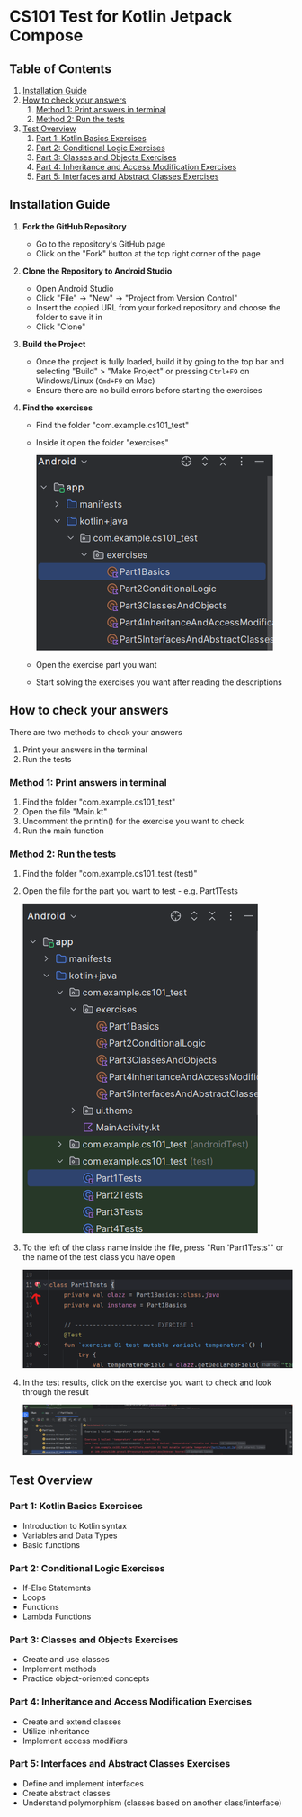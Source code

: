 # CS101 Test for Kotlin Jetpack Compose

## Table of Contents
1. [Installation Guide](#installation-guide)
2. [How to check your answers](#how-to-check-your-answers)
   1. [Method 1: Print answers in terminal](#method-1-print-answers-in-terminal)
   2. [Method 2: Run the tests](#method-2-run-the-tests)
3. [Test Overview](#test-overview)
   1. [Part 1: Kotlin Basics Exercises](#part-1-kotlin-basics-exercises)
   2. [Part 2: Conditional Logic Exercises](#part-2-conditional-logic-exercises)
   3. [Part 3: Classes and Objects Exercises](#part-3-classes-and-objects-exercises)
   4. [Part 4: Inheritance and Access Modification Exercises](#part-4-inheritance-and-access-modification-exercises)
   5. [Part 5: Interfaces and Abstract Classes Exercises](#part-5-interfaces-and-abstract-classes-exercises)

## Installation Guide

1. **Fork the GitHub Repository**
   - Go to the repository's GitHub page
   - Click on the "Fork" button at the top right corner of the page

2. **Clone the Repository to Android Studio**
   - Open Android Studio
   - Click "File" -> "New" -> "Project from Version Control"
   - Insert the copied URL from your forked repository and choose the folder to save it in
   - Click "Clone"

3. **Build the Project**
   - Once the project is fully loaded, build it by going to the top bar and selecting "Build" > "Make Project" or pressing `Ctrl+F9` on Windows/Linux (`Cmd+F9` on Mac)
   - Ensure there are no build errors before starting the exercises

4. **Find the exercises**
   - Find the folder "com.example.cs101_test"
   - Inside it open the folder "exercises"
     
     ![Screenshot showing how to find exercises](images/find-exercises.png)
     
   - Open the exercise part you want
   - Start solving the exercises you want after reading the descriptions

## How to check your answers

There are two methods to check your answers
1. Print your answers in the terminal
2. Run the tests

### Method 1: Print answers in terminal

1. Find the folder "com.example.cs101_test"
2. Open the file "Main.kt"
3. Uncomment the println() for the exercise you want to check
4. Run the main function

### Method 2: Run the tests
1. Find the folder "com.example.cs101_test (test)"
2. Open the file for the part you want to test - e.g. Part1Tests
   
   ![Screenshot showing how to find tests](images/find-tests.png)

3. To the left of the class name inside the file, press "Run 'Part1Tests'" or the name of the test class you have open
   
   ![Screenshot showing how to run tests](images/run-tests.png)

4. In the test results, click on the exercise you want to check and look through the result
   
   ![Screenshot showing example of test result](images/test-result-example.png)

## Test Overview

### Part 1: Kotlin Basics Exercises
- Introduction to Kotlin syntax
- Variables and Data Types
- Basic functions

### Part 2: Conditional Logic Exercises
- If-Else Statements
- Loops
- Functions
- Lambda Functions

### Part 3: Classes and Objects Exercises
- Create and use classes
- Implement methods
- Practice object-oriented concepts

### Part 4: Inheritance and Access Modification Exercises
- Create and extend classes
- Utilize inheritance
- Implement access modifiers

### Part 5: Interfaces and Abstract Classes Exercises
- Define and implement interfaces
- Create abstract classes
- Understand polymorphism (classes based on another class/interface)

